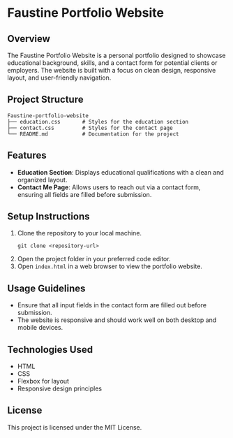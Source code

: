# Faustine Portfolio Website

## Overview
The Faustine Portfolio Website is a personal portfolio designed to showcase educational background, skills, and a contact form for potential clients or employers. The website is built with a focus on clean design, responsive layout, and user-friendly navigation.

## Project Structure
```
Faustine-portfolio-website
├── education.css       # Styles for the education section
├── contact.css         # Styles for the contact page
└── README.md           # Documentation for the project
```

## Features
- **Education Section**: Displays educational qualifications with a clean and organized layout.
- **Contact Me Page**: Allows users to reach out via a contact form, ensuring all fields are filled before submission.

## Setup Instructions
1. Clone the repository to your local machine.
   ```
   git clone <repository-url>
   ```
2. Open the project folder in your preferred code editor.
3. Open `index.html` in a web browser to view the portfolio website.

## Usage Guidelines
- Ensure that all input fields in the contact form are filled out before submission.
- The website is responsive and should work well on both desktop and mobile devices.

## Technologies Used
- HTML
- CSS
- Flexbox for layout
- Responsive design principles

## License
This project is licensed under the MIT License.